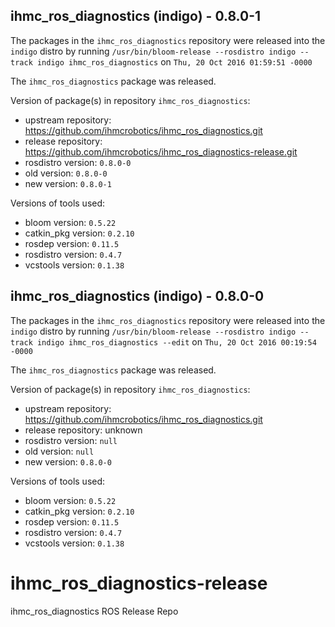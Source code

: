 ## ihmc_ros_diagnostics (indigo) - 0.8.0-1

The packages in the `ihmc_ros_diagnostics` repository were released into the `indigo` distro by running `/usr/bin/bloom-release --rosdistro indigo --track indigo ihmc_ros_diagnostics` on `Thu, 20 Oct 2016 01:59:51 -0000`

The `ihmc_ros_diagnostics` package was released.

Version of package(s) in repository `ihmc_ros_diagnostics`:

- upstream repository: https://github.com/ihmcrobotics/ihmc_ros_diagnostics.git
- release repository: https://github.com/ihmcrobotics/ihmc_ros_diagnostics-release.git
- rosdistro version: `0.8.0-0`
- old version: `0.8.0-0`
- new version: `0.8.0-1`

Versions of tools used:

- bloom version: `0.5.22`
- catkin_pkg version: `0.2.10`
- rosdep version: `0.11.5`
- rosdistro version: `0.4.7`
- vcstools version: `0.1.38`


## ihmc_ros_diagnostics (indigo) - 0.8.0-0

The packages in the `ihmc_ros_diagnostics` repository were released into the `indigo` distro by running `/usr/bin/bloom-release --rosdistro indigo --track indigo ihmc_ros_diagnostics --edit` on `Thu, 20 Oct 2016 00:19:54 -0000`

The `ihmc_ros_diagnostics` package was released.

Version of package(s) in repository `ihmc_ros_diagnostics`:

- upstream repository: https://github.com/ihmcrobotics/ihmc_ros_diagnostics.git
- release repository: unknown
- rosdistro version: `null`
- old version: `null`
- new version: `0.8.0-0`

Versions of tools used:

- bloom version: `0.5.22`
- catkin_pkg version: `0.2.10`
- rosdep version: `0.11.5`
- rosdistro version: `0.4.7`
- vcstools version: `0.1.38`


# ihmc_ros_diagnostics-release
ihmc_ros_diagnostics ROS Release Repo
